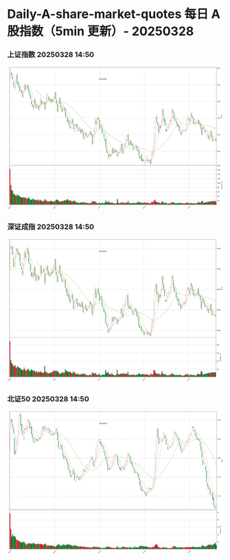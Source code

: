 
# Daily-A-share-market-quotes 每日 A 股指数（5min 更新）- 20250328

### 上证指数 20250328 14:50
![](./fig/2025/3/20250328-sh000001.png)

### 深证成指 20250328 14:50
![](./fig/2025/3/20250328-sz399001.png)

### 北证50 20250328 14:50
![](./fig/2025/3/20250328-bj899050.png)
